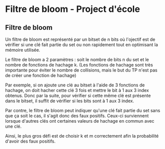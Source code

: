 # Filtre de bloom - Project d'école

## Filtre de bloom

Un filtre de bloom est représenté par un bitset de n bits où l'ojectif est de vérifier si une clé fait partie du set ou non rapidement tout en optimisant la mémoire utilisée. 

Le filtre de bloom a 2 paramètres : soit le nombre de bits n du set et le nombre de fonctions de hachage k.
(Les fonctions de hachage sont très importante pour éviter le nombre de collisions, mais le but du TP n'est pas de créer une fonction de hachage)

Par exemple, si on ajoute une clé au bitset à l'aide de 3 fonctions de hachage, on doit hacher cette clé 3 fois et mettre le bit à 1 aux 3 index obtenus. 
Donc par la suite, pour vérifier si cette même clé est présente dans le bitset, il suffit de vérifier si les bits sont à 1 aux 3 index.

Par contre, le filtre de bloom peut indiquer qu'une clé fait partie du set sans que ça soit le cas, il s'agit donc des faux positifs.
Ceux-ci surviennent lorsque d'autres clés ont certaines valeurs de hachage en commun avec une clé.

Ainsi, le plus gros défi est de choisir k et m correctement afin la probabilité d'avoir des faux positifs. 
